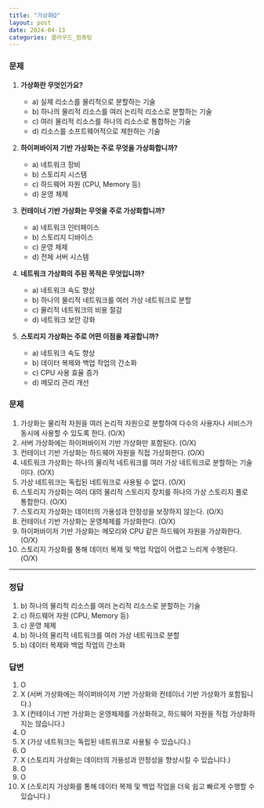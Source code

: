 ```yaml
---
title: "가상화Q"
layout: post
date: 2024-04-13
categories: 클라우드_컴퓨팅
---
```

### 문제

1.  **가상화란 무엇인가요?**
    
    *   a) 실제 리소스를 물리적으로 분할하는 기술
    *   b) 하나의 물리적 리소스를 여러 논리적 리소스로 분할하는 기술
    *   c) 여러 물리적 리소스를 하나의 리소스로 통합하는 기술
    *   d) 리소스를 소프트웨어적으로 제한하는 기술
2.  **하이퍼바이저 기반 가상화는 주로 무엇을 가상화합니까?**
    
    *   a) 네트워크 장비
    *   b) 스토리지 시스템
    *   c) 하드웨어 자원 (CPU, Memory 등)
    *   d) 운영 체제
3.  **컨테이너 기반 가상화는 무엇을 주로 가상화합니까?**
    
    *   a) 네트워크 인터페이스
    *   b) 스토리지 디바이스
    *   c) 운영 체제
    *   d) 전체 서버 시스템
4.  **네트워크 가상화의 주된 목적은 무엇입니까?**
    
    *   a) 네트워크 속도 향상
    *   b) 하나의 물리적 네트워크를 여러 가상 네트워크로 분할
    *   c) 물리적 네트워크의 비용 절감
    *   d) 네트워크 보안 강화
5.  **스토리지 가상화는 주로 어떤 이점을 제공합니까?**
    
    *   a) 네트워크 속도 향상
    *   b) 데이터 복제와 백업 작업의 간소화
    *   c) CPU 사용 효율 증가
    *   d) 메모리 관리 개선

### 문제

1.  가상화는 물리적 자원을 여러 논리적 자원으로 분할하여 다수의 사용자나 서비스가 동시에 사용할 수 있도록 한다. (O/X)
2.  서버 가상화에는 하이퍼바이저 기반 가상화만 포함된다. (O/X)
3.  컨테이너 기반 가상화는 하드웨어 자원을 직접 가상화한다. (O/X)
4.  네트워크 가상화는 하나의 물리적 네트워크를 여러 가상 네트워크로 분할하는 기술이다. (O/X)
5.  가상 네트워크는 독립된 네트워크로 사용될 수 없다. (O/X)
6.  스토리지 가상화는 여러 대의 물리적 스토리지 장치를 하나의 가상 스토리지 풀로 통합한다. (O/X)
7.  스토리지 가상화는 데이터의 가용성과 안정성을 보장하지 않는다. (O/X)
8.  컨테이너 기반 가상화는 운영체제를 가상화한다. (O/X)
9.  하이퍼바이저 기반 가상화는 메모리와 CPU 같은 하드웨어 자원을 가상화한다. (O/X)
10.  스토리지 가상화를 통해 데이터 복제 및 백업 작업이 어렵고 느리게 수행된다. (O/X)

<hr>



### 정답

1.  b) 하나의 물리적 리소스를 여러 논리적 리소스로 분할하는 기술
2.  c) 하드웨어 자원 (CPU, Memory 등)
3.  c) 운영 체제
4.  b) 하나의 물리적 네트워크를 여러 가상 네트워크로 분할
5.  b) 데이터 복제와 백업 작업의 간소화

### 답변

1.  O
2.  X (서버 가상화에는 하이퍼바이저 기반 가상화와 컨테이너 기반 가상화가 포함됩니다.)
3.  X (컨테이너 기반 가상화는 운영체제를 가상화하고, 하드웨어 자원을 직접 가상화하지는 않습니다.)
4.  O
5.  X (가상 네트워크는 독립된 네트워크로 사용될 수 있습니다.)
6.  O
7.  X (스토리지 가상화는 데이터의 가용성과 안정성을 향상시킬 수 있습니다.)
8.  O
9.  O
10.  X (스토리지 가상화를 통해 데이터 복제 및 백업 작업을 더욱 쉽고 빠르게 수행할 수 있습니다.)